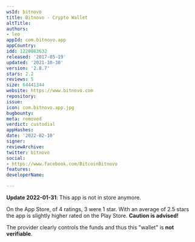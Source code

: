 ```yaml
---
wsId: bitnovo
title: Bitnovo - Crypto Wallet
altTitle: 
authors:
- leo
appId: com.bitnovo.app
appCountry: 
idd: 1220883632
released: '2017-05-19'
updated: '2021-10-30'
version: '2.8.7'
stars: 2.2
reviews: 5
size: 64441344
website: https://www.bitnovo.com
repository: 
issue: 
icon: com.bitnovo.app.jpg
bugbounty: 
meta: removed
verdict: custodial
appHashes: 
date: '2022-02-10'
signer: 
reviewArchive: 
twitter: bitnovo
social:
- https://www.facebook.com/BitcoinBitnovo
features: 
developerName: 

---
```


**Update 2022-01-31**: This app is not in store anymore.

On the App Store, of 4 ratings, 3 were 1 star. With an average of 2.5 stars the
app is slightly higher rated on the Play Store. **Caution is advised!**

The provider clearly controls the funds and thus this "wallet" is **not
verifiable**.
